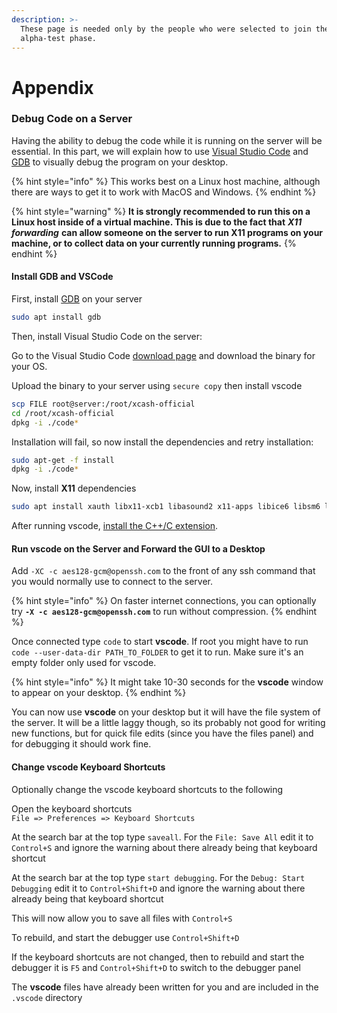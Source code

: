 ```yaml
---
description: >-
  These page is needed only by the people who were selected to join the
  alpha-test phase.
---
```


# Appendix

### Debug Code on a Server

Having the ability to debug the code while it is running on the server will be essential. In this part, we will explain how to use [Visual Studio Code](https://code.visualstudio.com/) and [GDB](https://www.gnu.org/software/gdb/) to visually debug the program on your desktop.

{% hint style="info" %}
This works best on a Linux host machine, although there are ways to get it to work with MacOS and Windows.
{% endhint %}

{% hint style="warning" %}
**It is strongly recommended to run this on a Linux host inside of a virtual machine. This is due to the fact that** _**X11 forwarding**_ **can allow someone on the server to run X11 programs on your machine, or to collect data on your currently running programs.**
{% endhint %}

#### Install GDB and VSCode

First, install [GDB](https://www.gnu.org/software/gdb/) on your server

```bash
sudo apt install gdb
```

Then, install Visual Studio Code on the server:

Go to the Visual Studio Code [download page](https://code.visualstudio.com/Download) and download the binary for your OS.

Upload the binary to your server using `secure copy` then install vscode

```bash
scp FILE root@server:/root/xcash-official
cd /root/xcash-official
dpkg -i ./code*
```

Installation will fail, so now install the dependencies and retry installation:

```bash
sudo apt-get -f install
dpkg -i ./code*
```

Now, install **X11** dependencies

```bash
sudo apt install xauth libx11-xcb1 libasound2 x11-apps libice6 libsm6 libxaw7 libxft2 libxmu6 libxpm4 libxt6 x11-apps xbitmaps libxtst6
```

After running vscode, [install the C++/C extension](https://marketplace.visualstudio.com/items?itemName=ms-vscode.cpptools).

#### Run vscode on the Server and Forward the GUI to a Desktop

Add `-XC -c aes128-gcm@openssh.com` to the front of any ssh command that you would normally use to connect to the server.

{% hint style="info" %}
On faster internet connections, you can optionally try **`-X -c aes128-gcm@openssh.com`** to run without compression.
{% endhint %}

Once connected type `code` to start **vscode**. If root you might have to run `code --user-data-dir PATH_TO_FOLDER` to get it to run. Make sure it's an empty folder only used for vscode.

{% hint style="info" %}
It might take 10-30 seconds for the **vscode** window to appear on your desktop.
{% endhint %}

You can now use **vscode** on your desktop but it will have the file system of the server. It will be a little laggy though, so its probably not good for writing new functions, but for quick file edits \(since you have the files panel\) and for debugging it should work fine.

#### Change vscode Keyboard Shortcuts

Optionally change the vscode keyboard shortcuts to the following

Open the keyboard shortcuts  
`File => Preferences => Keyboard Shortcuts`

At the search bar at the top type `saveall`. For the `File: Save All` edit it to `Control+S` and ignore the warning about there already being that keyboard shortcut

At the search bar at the top type `start debugging`. For the `Debug: Start Debugging` edit it to `Control+Shift+D` and ignore the warning about there already being that keyboard shortcut

This will now allow you to save all files with `Control+S`

To rebuild, and start the debugger use `Control+Shift+D`

If the keyboard shortcuts are not changed, then to rebuild and start the debugger it is `F5` and `Control+Shift+D` to switch to the debugger panel

The **vscode** files have already been written for you and are included in the `.vscode` directory


